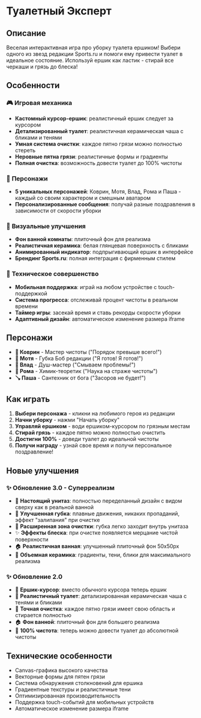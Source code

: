 # Туалетный Эксперт

## Описание

Веселая интерактивная игра про уборку туалета ершиком! Выбери одного из звезд редакции Sports.ru и помоги ему привести туалет в идеальное состояние. Используй ершик как ластик - стирай все черкаши и грязь до блеска!

## Особенности

### 🎮 **Игровая механика**
- **Кастомный курсор-ершик**: реалистичный ершик следует за курсором
- **Детализированный туалет**: реалистичная керамическая чаша с бликами и тенями
- **Умная система очистки**: каждое пятно грязи можно полностью стереть
- **Неровные пятна грязи**: реалистичные формы и градиенты
- **Полная очистка**: возможность довести туалет до 100% чистоты

### 👥 **Персонажи**
- **5 уникальных персонажей**: Коврин, Мотя, Влад, Рома и Паша - каждый со своим характером и смешным аватаром
- **Персонализированные сообщения**: получай разные поздравления в зависимости от скорости уборки

### 🎨 **Визуальные улучшения**
- **Фон ванной комнаты**: плиточный фон для реализма
- **Реалистичная керамика**: белая глянцевая поверхность с бликами
- **Анимированный индикатор**: подпрыгивающий ершик в интерфейсе
- **Брендинг Sports.ru**: полная интеграция с фирменным стилем

### 📱 **Техническое совершенство**
- **Мобильная поддержка**: играй на любом устройстве с touch-поддержкой
- **Система прогресса**: отслеживай процент чистоты в реальном времени
- **Таймер игры**: засекай время и ставь рекорды скорости уборки
- **Адаптивный дизайн**: автоматическое изменение размера iframe

## Персонажи

- **🧹 Коврин** - Мастер чистоты ("Порядок превыше всего!")
- **🧽 Мотя** - Губка Боб редакции ("Я готов! Я готов!")
- **🚿 Влад** - Душ-мастер ("Смываем проблемы!")
- **🧴 Рома** - Химик-теоретик ("Наука на страже чистоты")
- **🪠 Паша** - Сантехник от бога ("Засоров не будет!")

## Как играть

1. **Выбери персонажа** - кликни на любимого героя из редакции
2. **Начни уборку** - нажми "Начать уборку"
3. **Управляй ершиком** - води ершиком-курсором по грязным местам
4. **Стирай грязь** - каждое пятно можно полностью очистить
5. **Достигни 100%** - доведи туалет до идеальной чистоты
6. **Получи награду** - узнай свое время и получи персональное поздравление!

## Новые улучшения

### ✨ **Обновление 3.0 - Суперреализм**
- 🚽 **Настоящий унитаз**: полностью переделанный дизайн с видом сверху как в реальной ванной
- 🧽 **Улучшенная губка**: плавные движения, никаких пропаданий, эффект "залипания" при очистке
- 🎯 **Расширенная зона очистки**: губка легко заходит внутрь унитаза
- ✨ **Эффекты блеска**: при очистке появляется мерцание чистой поверхности
- 🏠 **Реалистичная ванная**: улучшенный плиточный фон 50x50px
- 🎨 **Объемная керамика**: градиенты, тени, блики для максимального реализма

### ✨ **Обновление 2.0**
- 🧽 **Ершик-курсор**: вместо обычного курсора теперь ершик
- 🚽 **Реалистичный туалет**: детализированная керамическая чаша с тенями и бликами
- 🎯 **Точная очистка**: каждое пятно грязи имеет свою область и стирается полностью
- 🏠 **Фон ванной**: плиточный фон для большего реализма
- 💯 **100% чистота**: теперь можно довести туалет до абсолютной чистоты

## Технические особенности

- Canvas-графика высокого качества
- Векторные формы для пятен грязи
- Система обнаружения столкновений для ершика
- Градиентные текстуры и реалистичные тени
- Оптимизированная производительность
- Поддержка touch-событий для мобильных устройств
- Автоматическое изменение размера iframe 